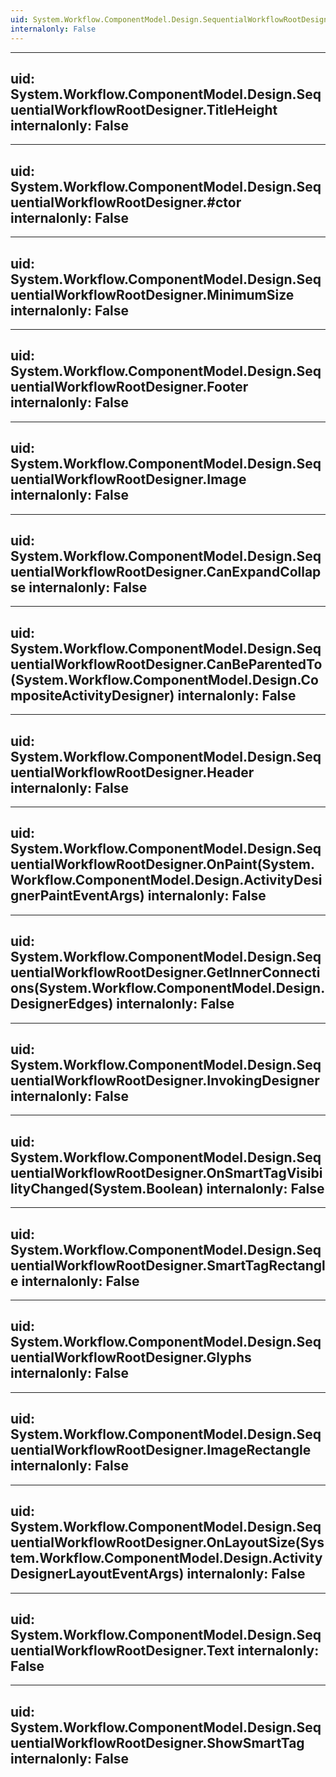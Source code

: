 ```yaml
---
uid: System.Workflow.ComponentModel.Design.SequentialWorkflowRootDesigner
internalonly: False
---
```


---
uid: System.Workflow.ComponentModel.Design.SequentialWorkflowRootDesigner.TitleHeight
internalonly: False
---

---
uid: System.Workflow.ComponentModel.Design.SequentialWorkflowRootDesigner.#ctor
internalonly: False
---

---
uid: System.Workflow.ComponentModel.Design.SequentialWorkflowRootDesigner.MinimumSize
internalonly: False
---

---
uid: System.Workflow.ComponentModel.Design.SequentialWorkflowRootDesigner.Footer
internalonly: False
---

---
uid: System.Workflow.ComponentModel.Design.SequentialWorkflowRootDesigner.Image
internalonly: False
---

---
uid: System.Workflow.ComponentModel.Design.SequentialWorkflowRootDesigner.CanExpandCollapse
internalonly: False
---

---
uid: System.Workflow.ComponentModel.Design.SequentialWorkflowRootDesigner.CanBeParentedTo(System.Workflow.ComponentModel.Design.CompositeActivityDesigner)
internalonly: False
---

---
uid: System.Workflow.ComponentModel.Design.SequentialWorkflowRootDesigner.Header
internalonly: False
---

---
uid: System.Workflow.ComponentModel.Design.SequentialWorkflowRootDesigner.OnPaint(System.Workflow.ComponentModel.Design.ActivityDesignerPaintEventArgs)
internalonly: False
---

---
uid: System.Workflow.ComponentModel.Design.SequentialWorkflowRootDesigner.GetInnerConnections(System.Workflow.ComponentModel.Design.DesignerEdges)
internalonly: False
---

---
uid: System.Workflow.ComponentModel.Design.SequentialWorkflowRootDesigner.InvokingDesigner
internalonly: False
---

---
uid: System.Workflow.ComponentModel.Design.SequentialWorkflowRootDesigner.OnSmartTagVisibilityChanged(System.Boolean)
internalonly: False
---

---
uid: System.Workflow.ComponentModel.Design.SequentialWorkflowRootDesigner.SmartTagRectangle
internalonly: False
---

---
uid: System.Workflow.ComponentModel.Design.SequentialWorkflowRootDesigner.Glyphs
internalonly: False
---

---
uid: System.Workflow.ComponentModel.Design.SequentialWorkflowRootDesigner.ImageRectangle
internalonly: False
---

---
uid: System.Workflow.ComponentModel.Design.SequentialWorkflowRootDesigner.OnLayoutSize(System.Workflow.ComponentModel.Design.ActivityDesignerLayoutEventArgs)
internalonly: False
---

---
uid: System.Workflow.ComponentModel.Design.SequentialWorkflowRootDesigner.Text
internalonly: False
---

---
uid: System.Workflow.ComponentModel.Design.SequentialWorkflowRootDesigner.ShowSmartTag
internalonly: False
---
